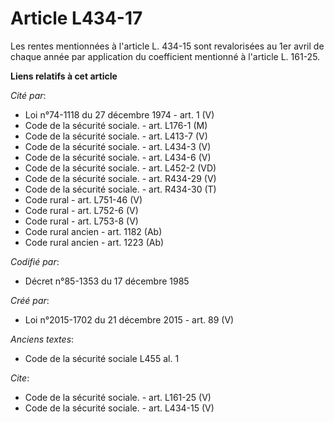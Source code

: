 # Article L434-17

Les rentes mentionnées à l'article L. 434-15 sont revalorisées au 1er avril de chaque année par application du coefficient
mentionné à l'article L. 161-25.

**Liens relatifs à cet article**

_Cité par_:

  - Loi n°74-1118 du 27 décembre 1974 - art. 1 (V)
  - Code de la sécurité sociale. - art. L176-1 (M)
  - Code de la sécurité sociale. - art. L413-7 (V)
  - Code de la sécurité sociale. - art. L434-3 (V)
  - Code de la sécurité sociale. - art. L434-6 (V)
  - Code de la sécurité sociale. - art. L452-2 (VD)
  - Code de la sécurité sociale. - art. R434-29 (V)
  - Code de la sécurité sociale. - art. R434-30 (T)
  - Code rural - art. L751-46 (V)
  - Code rural - art. L752-6 (V)
  - Code rural - art. L753-8 (V)
  - Code rural ancien - art. 1182 (Ab)
  - Code rural ancien - art. 1223 (Ab)

_Codifié par_:

  - Décret n°85-1353 du 17 décembre 1985

_Créé par_:

  - Loi n°2015-1702 du 21 décembre 2015 - art. 89 (V)

_Anciens textes_:

  - Code de la sécurité sociale L455 al. 1

_Cite_:

  - Code de la sécurité sociale. - art. L161-25 (V)
  - Code de la sécurité sociale. - art. L434-15 (V)
